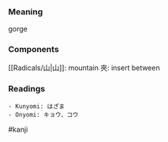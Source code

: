 ### Meaning

gorge

### Components

[[Radicals/山|山]]: mountain 夾: insert between

### Readings

```
- Kunyomi: はざま
- Onyomi: キョウ、コウ
```

#kanji